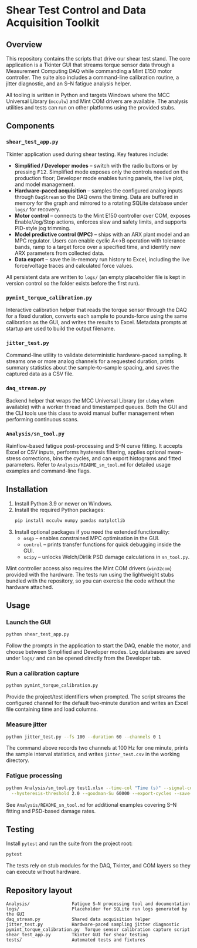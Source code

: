 # Shear Test Control and Data Acquisition Toolkit

## Overview
This repository contains the scripts that drive our shear test stand.  The
core application is a Tkinter GUI that streams torque sensor data through a
Measurement Computing DAQ while commanding a Mint E150 motor controller.  The
suite also includes a command-line calibration routine, a jitter diagnostic, and
an S–N fatigue analysis helper.

All tooling is written in Python and targets Windows where the MCC Universal
Library (`mcculw`) and Mint COM drivers are available.  The analysis utilities
and tests can run on other platforms using the provided stubs.

## Components
### `shear_test_app.py`
Tkinter application used during shear testing.  Key features include:

- **Simplified / Developer modes** – switch with the radio buttons or by
  pressing <kbd>F12</kbd>.  Simplified mode exposes only the controls needed on
  the production floor; Developer mode enables tuning panels, the live plot, and
  model management.
- **Hardware-paced acquisition** – samples the configured analog inputs through
  `DaqStream` so the DAQ owns the timing.  Data are buffered in memory for the
  graph and mirrored to a rotating SQLite database under `logs/` for recovery.
- **Motor control** – connects to the Mint E150 controller over COM,
  exposes Enable/Jog/Stop actions, enforces slew and safety limits, and supports
  PID-style jog trimming.
- **Model predictive control (MPC)** – ships with an ARX plant model and an MPC
  regulator.  Users can enable cyclic A↔B operation with tolerance bands, ramp
  to a target force over a specified time, and identify new ARX parameters from
  collected data.
- **Data export** – save the in-memory run history to Excel, including the live
  force/voltage traces and calculated force values.

All persistent data are written to `logs/` (an empty placeholder file is kept in
version control so the folder exists before the first run).

### `pymint_torque_calibration.py`
Interactive calibration helper that reads the torque sensor through the DAQ for
a fixed duration, converts each sample to pounds-force using the same
calibration as the GUI, and writes the results to Excel.  Metadata prompts at
startup are used to build the output filename.

### `jitter_test.py`
Command-line utility to validate deterministic hardware-paced sampling.  It
streams one or more analog channels for a requested duration, prints summary
statistics about the sample-to-sample spacing, and saves the captured data as a
CSV file.

### `daq_stream.py`
Backend helper that wraps the MCC Universal Library (or `uldaq` when available)
with a worker thread and timestamped queues.  Both the GUI and the CLI tools use
this class to avoid manual buffer management when performing continuous scans.

### `Analysis/sn_tool.py`
Rainflow-based fatigue post-processing and S–N curve fitting.  It accepts Excel
or CSV inputs, performs hysteresis filtering, applies optional mean-stress
corrections, bins the cycles, and can export histograms and fitted parameters.
Refer to `Analysis/README_sn_tool.md` for detailed usage examples and
command-line flags.

## Installation
1. Install Python 3.9 or newer on Windows.
2. Install the required Python packages:
   ```bash
   pip install mcculw numpy pandas matplotlib
   ```
3. Install optional packages if you need the extended functionality:
   - `osqp` – enables constrained MPC optimisation in the GUI.
   - `control` – prints transfer functions for quick debugging inside the GUI.
   - `scipy` – unlocks Welch/Dirlik PSD damage calculations in `sn_tool.py`.

Mint controller access also requires the Mint COM drivers (`win32com`) provided
with the hardware.  The tests run using the lightweight stubs bundled with the
repository, so you can exercise the code without the hardware attached.

## Usage
### Launch the GUI
```bash
python shear_test_app.py
```
Follow the prompts in the application to start the DAQ, enable the motor, and
choose between Simplified and Developer modes.  Log databases are saved under
`logs/` and can be opened directly from the Developer tab.

### Run a calibration capture
```bash
python pymint_torque_calibration.py
```
Provide the project/test identifiers when prompted.  The script streams the
configured channel for the default two-minute duration and writes an Excel file
containing time and load columns.

### Measure jitter
```bash
python jitter_test.py --fs 100 --duration 60 --channels 0 1
```
The command above records two channels at 100 Hz for one minute, prints the
sample interval statistics, and writes `jitter_test.csv` in the working
directory.

### Fatigue processing
```bash
python Analysis/sn_tool.py test1.xlsx --time-col "Time (s)" --signal-col "Force (lbf)" \
  --hysteresis-threshold 2.0 --goodman-Su 60000 --export-cycles --save-prefix run1
```
See `Analysis/README_sn_tool.md` for additional examples covering S–N fitting
and PSD-based damage rates.

## Testing
Install `pytest` and run the suite from the project root:
```bash
pytest
```
The tests rely on stub modules for the DAQ, Tkinter, and COM layers so they can
execute without hardware.

## Repository layout
```
Analysis/                Fatigue S–N processing tool and documentation
logs/                    Placeholder for SQLite run logs generated by the GUI
daq_stream.py            Shared data acquisition helper
jitter_test.py           Hardware-paced sampling jitter diagnostic
pymint_torque_calibration.py  Torque sensor calibration capture script
shear_test_app.py        Tkinter GUI for shear testing
tests/                   Automated tests and fixtures
```

